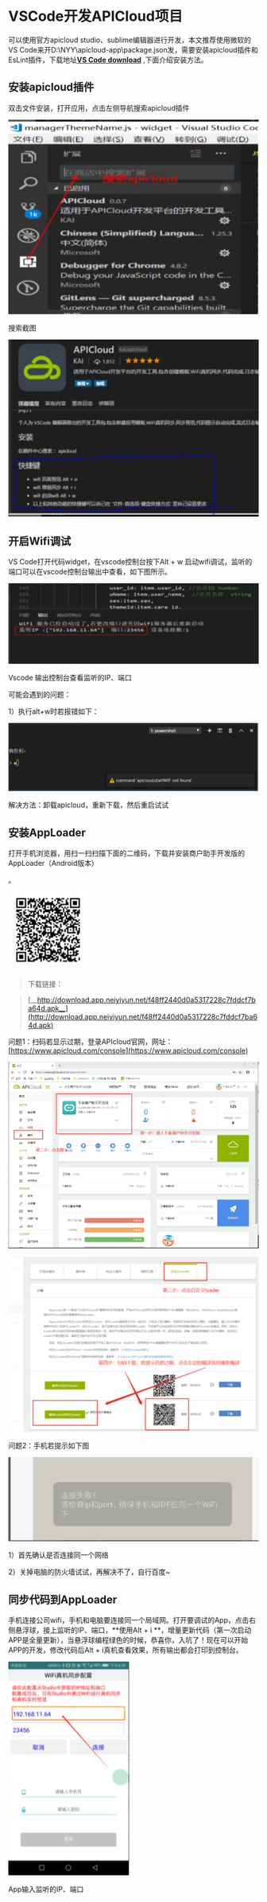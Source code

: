 # VSCode开发APICloud项目
可以使用官方apicloud studio、sublime编辑器进行开发，本文推荐使用微软的VS Code来开D:\NYY\apicloud-app\package.json发，需要安装apicloud插件和EsLint插件，下载地址[__VS Code download__](https://code.visualstudio.com/) ,下面介绍安装方法。

 

## 安装apicloud插件

 双击文件安装，打开应用，点击左侧导航搜索apicloud插件

![](/images/auto/VSCode%E5%BC%80%E5%8F%91APICloud%E9%A1%B9%E7%9B%AE/image1.png)

搜索截图



![](/images/auto/VSCode%E5%BC%80%E5%8F%91APICloud%E9%A1%B9%E7%9B%AE/image2.png)

 

## 开启Wifi调试

VS Code打开代码widget，在vscode控制台按下Alt + w 启动wifi调试，监听的端口可以在vscode控制台输出中查看，如下图所示。

![](/images/auto/VSCode%E5%BC%80%E5%8F%91APICloud%E9%A1%B9%E7%9B%AE/image3.png)

Vscode 输出控制台查看监听的IP、端口

可能会遇到的问题：

1）执行alt+w时若报错如下：

![](/images/auto/VSCode%E5%BC%80%E5%8F%91APICloud%E9%A1%B9%E7%9B%AE/image4.png)

解决方法：卸载apicloud，重新下载，然后重启试试

## 安装AppLoader

打开手机浏览器，用扫一扫扫描下面的二维码，下载并安装商户助手开发版的AppLoader（Android版本）

。

![](/images/auto/VSCode%E5%BC%80%E5%8F%91APICloud%E9%A1%B9%E7%9B%AE/image5.png)

> 下载链接：

> [__http://download.app.neiyiyun.net/f48ff2440d0a5317228c7fddcf7ba64d.apk__](http://download.app.neiyiyun.net/f48ff2440d0a5317228c7fddcf7ba64d.apk)



问题1：扫码若显示过期，登录APIcloud官网，网址：[https://www.apicloud.com/console](https://www.apicloud.com/console)

![](/images/auto/VSCode%E5%BC%80%E5%8F%91APICloud%E9%A1%B9%E7%9B%AE/image6.png)

![](/images/auto/VSCode%E5%BC%80%E5%8F%91APICloud%E9%A1%B9%E7%9B%AE/image7.png)

问题2：手机若提示如下图

![](/images/auto/VSCode%E5%BC%80%E5%8F%91APICloud%E9%A1%B9%E7%9B%AE/image8.png)

1）首先确认是否连接同一个网络

2）关掉电脑的防火墙试试，再解决不了，自行百度~

## 同步代码到AppLoader

手机连接公司wifi，手机和电脑要连接同一个局域网。打开要调试的App，点击右侧悬浮球，接上监听的IP、端口，**使用Alt + i **，增量更新代码（第一次启动APP是全量更新），当悬浮球编程绿色的时候，恭喜你，入坑了！现在可以开始APP的开发，修改代码后Alt + i真机查看效果，所有输出都会打印到控制台。

![](/images/auto/VSCode%E5%BC%80%E5%8F%91APICloud%E9%A1%B9%E7%9B%AE/image9.png)

App输入监听的IP、端口



